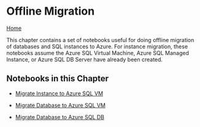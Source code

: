 # Offline Migration
[Home](../readme.md)

This chapter contains a set of notebooks useful for doing offline migration of databases and SQL instances to Azure. For instance migration, these notebooks assume the Azure SQL Virtual Machine, Azure SQL Managed Instance, or Azure SQL DB Server have already been created. 

## Notebooks in this Chapter
- [Migrate Instance to Azure SQL VM](instance-to-VM.ipynb)

- [Migrate Database to Azure SQL VM](db-to-VM.ipynb)

- [Migrate Database to Azure SQL DB](db-to-SQLDB.ipynb)

